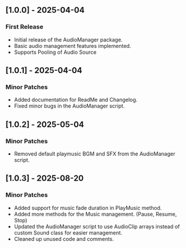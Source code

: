 ## [1.0.0] - 2025-04-04
### First Release
- Initial release of the AudioManager package.
- Basic audio management features implemented.
- Supports Pooling of Audio Source

## [1.0.1] - 2025-04-04
### Minor Patches
- Added documentation for ReadMe and Changelog.
- Fixed minor bugs in the AudioManager script.

## [1.0.2] - 2025-05-04
### Minor Patches
- Removed default playmusic BGM and SFX from the AudioManager script.

## [1.0.3] - 2025-08-20
### Minor Patches
- Added support for music fade duration in PlayMusic method.
- Added more methods for the Music management. (Pause, Resume, Stop)
- Updated the AudioManager script to use AudioClip arrays instead of custom Sound class for easier management.
- Cleaned up unused code and comments.
